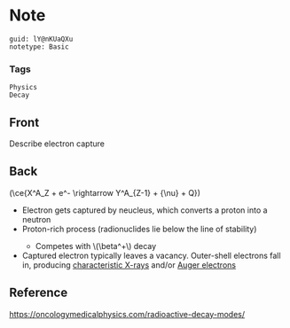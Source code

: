 # Note
```
guid: lY@nKUaQXu
notetype: Basic
```

### Tags
```
Physics
Decay
```

## Front
Describe electron capture

## Back
\(\ce{X^A_Z + e^- \rightarrow Y^A_{Z-1} + {\nu} + Q}\)
<ul><li>Electron gets captured by neucleus, which converts a proton into a neutron</li><li>Proton-rich process (radionuclides lie below the line of stability)</li><ul><li>Competes with \(\beta^+\) decay</li></ul><li>Captured electron typically leaves a vacancy. Outer-shell electrons fall in, producing <u>characteristic X-rays</u> and/or <u>Auger electrons</u></li></ul>

## Reference
<a href="https://oncologymedicalphysics.com/radioactive-decay-modes/">https://oncologymedicalphysics.com/radioactive-decay-modes/</a>
